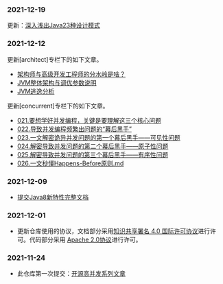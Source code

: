 ### 2021-12-19

更新：[深入浅出Java23种设计模式](docs/design/view/深入浅出Java23种设计模式.md)



### 2021-12-12

更新[architect]专栏下的如下文章。  
* [架构师与高级开发工程师的分水岭是啥？](docs/architect/view/001.架构师与高级开发工程师的分水岭是啥？.md)
* [JVM整体架构与调优参数说明](docs/architect/view/002.JVM整体架构与调优参数说明.md)
* [JVM逃逸分析](docs/architect/view/003.逃逸分析.md)  

更新[concurrent]专栏下的如下文章。  
* [021.要想学好并发编程，关键是要理解这三个核心问题](docs/concurrent/view/021.要想学好并发编程，关键是要理解这三个核心问题.md)
* [022.导致并发编程频繁出问题的“幕后黑手”](docs/concurrent/view/022.导致并发编程频繁出问题的“幕后黑手”.md)
* [023.一文解密诡异并发问题的第一个幕后黑手——可见性问题](docs/concurrent/view/023.一文解密诡异并发问题的第一个幕后黑手——可见性问题.md)
* [024.解密导致并发问题的第二个幕后黑手——原子性问题](docs/concurrent/view/024.解密导致并发问题的第二个幕后黑手——原子性问题.md)
* [025.解密导致并发问题的第三个幕后黑手——有序性问题](docs/concurrent/view/025.解密导致并发问题的第三个幕后黑手——有序性问题.md)
* [026.一文秒懂Happens-Before原则.md](docs/concurrent/view/026.一文秒懂Happens-Before原则.md)

### 2021-12-09

* [提交Java8新特性完整文档](docs/java8/view/Java8新特性.md)

### 2021-12-01

* 更新仓库使用的协议，文档部分采用[知识共享署名 4.0 国际许可协议](http://creativecommons.org/licenses/by/4.0/)进行许可。代码部分采用 [Apache 2.0协议](https://www.apache.org/licenses/LICENSE-2.0)进行许可。


### 2021-11-24

* 此仓库第一次提交：[开源高并发系列文章](https://github.com/sunshinelyz/binghe)
